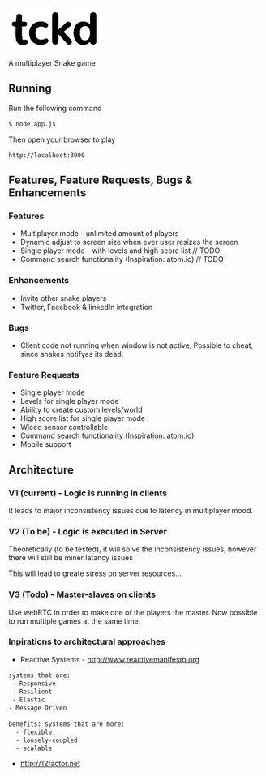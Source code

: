 [![tckd logo](img/tckd.png)](http://tckd.me/)

  A multiplayer Snake game

## Running

  Run the following command
```bash
$ node app.js
```

  Then open your browser to play
```web
http://localhost:3000
```


## Features, Feature Requests, Bugs & Enhancements

### Features

  * Multiplayer mode - unlimited amount of players
  * Dynamic adjust to screen size when ever user resizes the screen
  * Single player mode - with levels and high score list // TODO
  * Command search functionality (Inspiration: atom.io) // TODO

### Enhancements

  * Invite other snake players
  * Twitter, Facebook & linkedIn integration

### Bugs
  * Client code not running when window is not active, Possible to cheat, since snakes notifyes its dead.

### Feature Requests

  * Single player mode
  * Levels for single player mode
  * Ability to create custom levels/world
  * High score list for single player mode
  * Wiced sensor controllable
  * Command search functionality (Inspiration: atom.io)
  * Mobile support
  
## Architecture

### V1 (current) - Logic is running in clients

  It leads to major inconsistency issues due to latency in multiplayer mood.

### V2 (To be) - Logic is executed in Server

Theoretically (to be tested), it will solve the inconsistency issues, however there will still be miner latancy issues

This will lead to greate stress on server resources...

### V3 (Todo) - Master-slaves on clients

Use webRTC in order to make one of the players the master.
Now possible to run multiple games at the same time.

### Inpirations to architectural approaches
  * Reactive Systems - http://www.reactivemanifesto.org
```web
systems that are:
 - Responsive
 - Resilient 
 - Elastic
- Message Driven

benefits: systems that are more:
  - flexible, 
  - loosely-coupled
  - scalable
```


  * http://12factor.net


